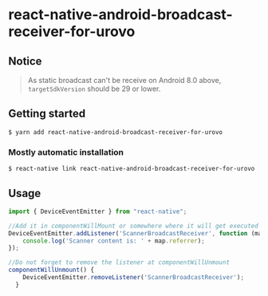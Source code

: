 
# react-native-android-broadcast-receiver-for-urovo

## Notice 
> As static broadcast can't be receive on Android 8.0 above, `targetSdkVersion` should be 29 or lower.

## Getting started

`$ yarn add react-native-android-broadcast-receiver-for-urovo`

### Mostly automatic installation

`$ react-native link react-native-android-broadcast-receiver-for-urovo`



## Usage
```javascript
import { DeviceEventEmitter } from "react-native";

//Add it in componentWillMount or somewhere where it will get executed at the start of app 
DeviceEventEmitter.addListener('ScannerBroadcastReceiver', function (map) {
    console.log('Scanner content is: ' + map.referrer);
});

//Do not forget to remove the listener at componentWillUnmount 
componentWillUnmount() {
    DeviceEventEmitter.removeListener('ScannerBroadcastReceiver'); 
  }


```
  
